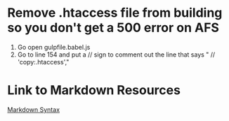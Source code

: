 # Remove .htaccess file from building so you don't get a 500 error on AFS
1. Go open gulpfile.babel.js
2. Go to line 154 and put a // sign to comment out the line that says " // 'copy:.htaccess',"
# Link to Markdown Resources

[Markdown Syntax](https://www.markdownguide.org/basic-syntax/)
